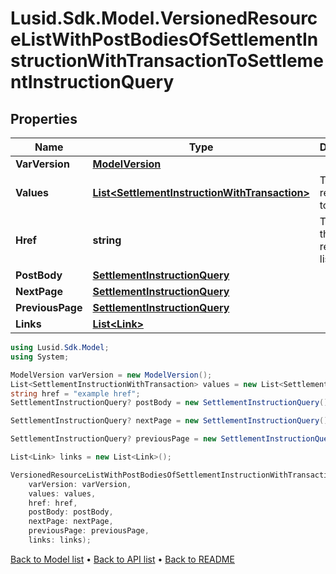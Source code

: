 # Lusid.Sdk.Model.VersionedResourceListWithPostBodiesOfSettlementInstructionWithTransactionToSettlementInstructionQuery

## Properties

Name | Type | Description | Notes
------------ | ------------- | ------------- | -------------
**VarVersion** | [**ModelVersion**](ModelVersion.md) |  | 
**Values** | [**List&lt;SettlementInstructionWithTransaction&gt;**](SettlementInstructionWithTransaction.md) | The resources to list. | 
**Href** | **string** | The URI of the resource list. | [optional] 
**PostBody** | [**SettlementInstructionQuery**](SettlementInstructionQuery.md) |  | [optional] 
**NextPage** | [**SettlementInstructionQuery**](SettlementInstructionQuery.md) |  | [optional] 
**PreviousPage** | [**SettlementInstructionQuery**](SettlementInstructionQuery.md) |  | [optional] 
**Links** | [**List&lt;Link&gt;**](Link.md) |  | [optional] 

```csharp
using Lusid.Sdk.Model;
using System;

ModelVersion varVersion = new ModelVersion();
List<SettlementInstructionWithTransaction> values = new List<SettlementInstructionWithTransaction>();
string href = "example href";
SettlementInstructionQuery? postBody = new SettlementInstructionQuery();

SettlementInstructionQuery? nextPage = new SettlementInstructionQuery();

SettlementInstructionQuery? previousPage = new SettlementInstructionQuery();

List<Link> links = new List<Link>();

VersionedResourceListWithPostBodiesOfSettlementInstructionWithTransactionToSettlementInstructionQuery versionedResourceListWithPostBodiesOfSettlementInstructionWithTransactionToSettlementInstructionQueryInstance = new VersionedResourceListWithPostBodiesOfSettlementInstructionWithTransactionToSettlementInstructionQuery(
    varVersion: varVersion,
    values: values,
    href: href,
    postBody: postBody,
    nextPage: nextPage,
    previousPage: previousPage,
    links: links);
```

[Back to Model list](../README.md#documentation-for-models) &#8226; [Back to API list](../README.md#documentation-for-api-endpoints) &#8226; [Back to README](../README.md)

